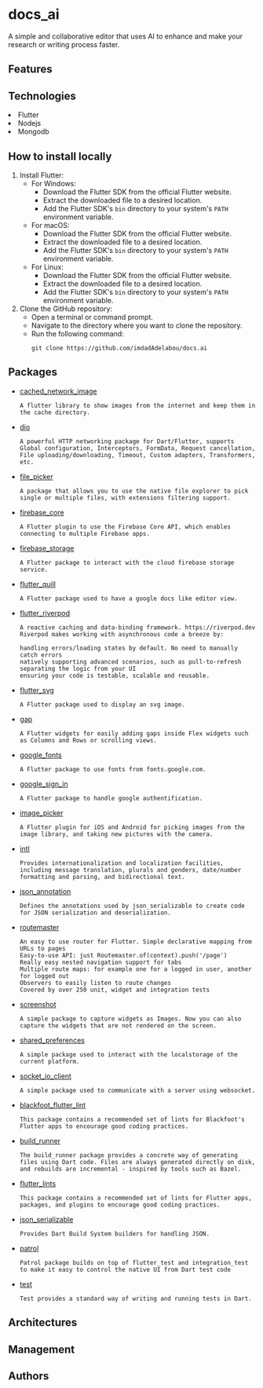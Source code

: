 # docs_ai

A simple and collaborative editor that uses AI to enhance and make your research or writing process faster.

## Features

## Technologies
<li>Flutter</li>
<li>Nodejs</li>
<li>Mongodb</li>

## How to install locally
1. Install Flutter:
     - For Windows:
         - Download the Flutter SDK from the official Flutter website.
         - Extract the downloaded file to a desired location.
         - Add the Flutter SDK's `bin` directory to your system's `PATH` environment variable.
     - For macOS:
         - Download the Flutter SDK from the official Flutter website.
         - Extract the downloaded file to a desired location.
         - Add the Flutter SDK's `bin` directory to your system's `PATH` environment variable.
     - For Linux:
         - Download the Flutter SDK from the official Flutter website.
         - Extract the downloaded file to a desired location.
         - Add the Flutter SDK's `bin` directory to your system's `PATH` environment variable.
2. Clone the GitHub repository:
     - Open a terminal or command prompt.
     - Navigate to the directory where you want to clone the repository.
     - Run the following command:
         ```
         git clone https://github.com/imdadAdelabou/docs.ai
         ```
         

## Packages
- [cached_network_image](https://pub.dev/packages/cached_network_image/)
    ```
    A flutter library to show images from the internet and keep them in the cache directory.
    ```
- [dio](https://pub.dev/packages/dio/)
    ```
    A powerful HTTP networking package for Dart/Flutter, supports Global configuration, Interceptors, FormData, Request cancellation, File uploading/downloading, Timeout, Custom adapters, Transformers, etc.
    ```
- [file_picker](https://pub.dev/packages/file_picker/)
    ```
    A package that allows you to use the native file explorer to pick single or multiple files, with extensions filtering support.
    ```
- [firebase_core](https://pub.dev/packages/firebase_core/)
    ```
    A Flutter plugin to use the Firebase Core API, which enables connecting to multiple Firebase apps.
    ```
- [firebase_storage](https://pub.dev/packages/firebase_storage/)
    ```
    A Flutter package to interact with the cloud firebase storage service.
    ```
- [flutter_quill](https://pub.dev/packages/flutter_quill/)
    ```
    A Flutter package used to have a google docs like editor view.
    ```
- [flutter_riverpod](https://pub.dev/packages/flutter_riverpod/)
    ```
    A reactive caching and data-binding framework. https://riverpod.dev
    Riverpod makes working with asynchronous code a breeze by:

    handling errors/loading states by default. No need to manually catch errors
    natively supporting advanced scenarios, such as pull-to-refresh
    separating the logic from your UI
    ensuring your code is testable, scalable and reusable.
    ```
- [flutter_svg](https://pub.dev/packages/flutter_svg/)
    ```
    A Flutter package used to display an svg image.
    ```
- [gap](https://pub.dev/packages/gap/)
    ```
    A Flutter widgets for easily adding gaps inside Flex widgets such as Columns and Rows or scrolling views.
    ```
- [google_fonts](https://pub.dev/packages/google_fonts/)
    ```
    A Flutter package to use fonts from fonts.google.com.
    ```
- [google_sign_in](https://pub.dev/packages/google_sign_in/)
    ```
    A Flutter package to handle google authentification.
    ```
- [image_picker](https://pub.dev/packages/image_picker/)
    ```
    A Flutter plugin for iOS and Android for picking images from the image library, and taking new pictures with the camera.
    ```
- [intl](https://pub.dev/packages/intl/)
    ```
    Provides internationalization and localization facilities, including message translation, plurals and genders, date/number formatting and parsing, and bidirectional text.
    ```
- [json_annotation](https://pub.dev/packages/json_annotation/)
    ```
    Defines the annotations used by json_serializable to create code for JSON serialization and deserialization.
    ```
- [routemaster](https://pub.dev/packages/routemaster/)
    ```
    An easy to use router for Flutter. Simple declarative mapping from URLs to pages
    Easy-to-use API: just Routemaster.of(context).push('/page')
    Really easy nested navigation support for tabs
    Multiple route maps: for example one for a logged in user, another for logged out
    Observers to easily listen to route changes
    Covered by over 250 unit, widget and integration tests
    ```
- [screenshot](https://pub.dev/packages/screenshot/)
    ```
    A simple package to capture widgets as Images. Now you can also capture the widgets that are not rendered on the screen.
    ```
- [shared_preferences](https://pub.dev/packages/shared_preferences/)
    ```
    A simple package used to interact with the localstorage of the current platform.
    ```
- [socket_io_client](https://pub.dev/packages/socket_io_client/)
    ```
    A simple package used to communicate with a server using websocket.
    ```
- [blackfoot_flutter_lint](https://pub.dev/packages/blackfoot_flutter_lint/)
    ```
    This package contains a recommended set of lints for Blackfoot's Flutter apps to encourage good coding practices.
    ```
- [build_runner](https://pub.dev/packages/build_runner/)
    ```
    The build_runner package provides a concrete way of generating files using Dart code. Files are always generated directly on disk, and rebuilds are incremental - inspired by tools such as Bazel.
    ```
- [flutter_lints](https://pub.dev/packages/flutter_lints/)
    ```
   This package contains a recommended set of lints for Flutter apps, packages, and plugins to encourage good coding practices.
    ```
- [json_serializable](https://pub.dev/packages/json_serializable/)
    ```
    Provides Dart Build System builders for handling JSON.
    ```
- [patrol](https://pub.dev/packages/patrol/)
    ```
    Patrol package builds on top of flutter_test and integration_test to make it easy to control the native UI from Dart test code
    ```
- [test](https://pub.dev/packages/test/)
    ```
    Test provides a standard way of writing and running tests in Dart.
    ```

## Architectures

## Management

## Authors